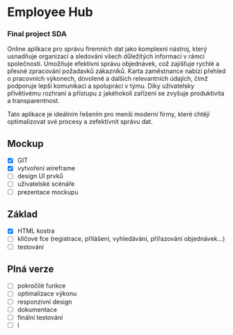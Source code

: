 # Employee Hub
### Final project SDA
Online aplikace pro správu firemních dat jako komplexní nástroj, který usnadňuje organizaci a sledování všech důležitých informací v rámci společnosti. 
Umožňuje efektivní správu objednávek, což zajišťuje rychlé a přesné zpracování požadavků zákazníků. 
Karta zaměstnance nabízí přehled o pracovních výkonech, dovolené a dalších relevantních údajích, čímž podporuje lepší komunikaci a spolupráci v týmu. 
Díky uživatelsky přívětivému rozhraní a přístupu z jakéhokoli zařízení se zvyšuje produktivita a transparentnost.

Tato aplikace je ideálním řešením pro menší moderní firmy, které chtějí optimalizovat své procesy a zefektivnit správu dat.

## Mockup
- [x] GIT
- [x] vytvoření wireframe
- [ ] design UI prvků
- [ ] uživatelské scénáře
- [ ] prezentace mockupu
## Základ
- [x] HTML kostra
- [ ] klíčové fce (registrace, přilášení, vyhledávání, přiřazování objednávek...)
- [ ] testování
## Plná verze
- [ ] pokročilé funkce
- [ ] optimalizace výkonu
- [ ] responzivní design
- [ ] dokumentace 
- [ ] finální testování
- [ ] l